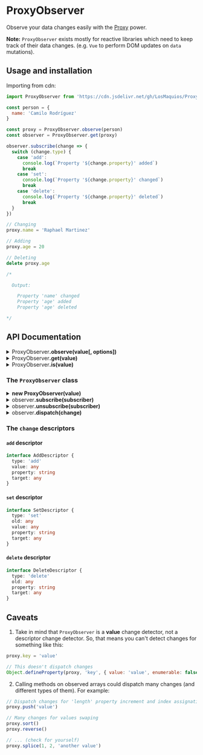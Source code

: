# ProxyObserver

  Observe your data changes easily with the [Proxy](https://developer.mozilla.org/en-US/docs/Web/JavaScript/Reference/Global_Objects/Proxy) power.

  **Note:** `ProxyObserver` exists mostly for reactive libraries which
  need to keep track of their data changes. (e.g. `Vue` to perform DOM
  updates on `data` mutations).

## Usage and installation

  Importing from cdn:

```js
import ProxyObserver from 'https://cdn.jsdelivr.net/gh/LosMaquios/ProxyObserver/index.js'

const person = {
  name: 'Camilo Rodríguez'
}

const proxy = ProxyObserver.observe(person)
const observer = ProxyObserver.get(proxy)

observer.subscribe(change => {
  switch (change.type) {
    case 'add':
      console.log(`Property '${change.property}' added`)
      break
    case 'set':
      console.log(`Property '${change.property}' changed`)
      break
    case 'delete':
      console.log(`Property '${change.property}' deleted`)
      break
  }
})

// Changing
proxy.name = 'Raphael Martinez'

// Adding
proxy.age = 20

// Deleting
delete proxy.age

/*

  Output:

    Property 'name' changed
    Property 'age' added
    Property 'age' deleted

*/
```

## API Documentation

<details>
  <summary>
    ProxyObserver<strong>.observe(value[, options])</strong>
  </summary>
  <br>

  Observes the given `value` and optionally pass `options`

  **Arguments:**

  - [`any`] **value**: Value to be observed
  - [`Object`] **options**: An object containing the following options (defaults to [`observeOptions`](#observeOptions))
    - [`boolean`] **deep**: A flag to enable deep observing (defaults to `false`)
    - [`Function`] **compare**: A function to compare new values (defaults to [`observeOptions.compare`](#observeOptions-compare))

  **Returns:** A `Proxy` object which dispatch subscribers on changes.

  **Example:**

  ```js
    const obj = { key: 'value' }

    const proxy = ProxyObserver.observe(obj, {
      deep: false,
      compare (value, old, property, target) {
        // Always dispatch changes
        return true
      }
    })
  ```
</details>

<details>
  <summary>
    ProxyObserver<strong>.get(value)</strong>
  </summary>
  <br>

  Gets the `ProxyObserver` instance from an observed `value`

  **Arguments:**

  - [`any`] **value**: Value being observed. It could be the value itself or the proxy
  returned by calling [`ProxyObserver.get()`](#ProxyObserver-get) static method.

  **Returns:** A `ProxyObserver` instance, ready to subscribe or dispatch changes.

  **Example:**

  ```js
    const proxy = ProxyObserver.observe(obj/*, options */)

    const observer = ProxyObserver.get(proxy)

    // or ProxyObserver.get(obj)
  ```
</details>

<details>
  <summary>
    ProxyObserver<strong>.is(value)</strong>
  </summary>
  <br>

  Determines whether a given `value` is observed.

  **Arguments:**

  - [`any`] **value**: Possible value being observed.

  **Returns:** `true` whether the given `value` is observed, otherwise `false`.

  **Example:**

  ```js
    const proxy = ProxyObserver.observe(obj/*, options */)

    ProxyObserver.is(proxy) // Returns `true`
    ProxyObserver.is(obj) // Returns `true`
    ProxyObserver.is({ non: 'observed' }) // Returns `false`
  ```
</details>

### The `ProxyObserver` class

<details>
  <summary>
    <strong>new ProxyObserver(value)</strong>
  </summary>

  <p>
    Creates a new ProxyObserver instance with the value being observed
  </p>
</details>

<details>
  <summary>
    observer<strong>.subscribe(subscriber)</strong>
  </summary>

  <p>
    Creates a new ProxyObserver instance with the value being observed
  </p>
</details>

<details>
  <summary>
    observer<strong>.unsubscribe(subscriber)</strong>
  </summary>

  <p>
    Creates a new ProxyObserver instance with the value being observed
  </p>
</details>

<details>
  <summary>
    observer<strong>.dispatch(change)</strong>
  </summary>

  <p>
    Creates a new ProxyObserver instance with the value being observed
  </p>
</details>

### The `change` descriptors

#### `add` descriptor

```ts
interface AddDescriptor {
  type: 'add'
  value: any
  property: string
  target: any
}
```

#### `set` descriptor

```ts
interface SetDescriptor {
  type: 'set'
  old: any
  value: any
  property: string
  target: any
}
```

#### `delete` descriptor

```ts
interface DeleteDescriptor {
  type: 'delete'
  old: any
  property: string
  target: any
}
```

## Caveats

  1. Take in mind that `ProxyObserver` is a **value** change detector, not a descriptor change detector. So, that means you can't detect changes for
  something like this:

```js
proxy.key = 'value'

// This doesn't dispatch changes
Object.defineProperty(proxy, 'key', { value: 'value', enumerable: false })
```

  2. Calling methods on observed arrays could dispatch many changes
  (and different types of them). For example:

```js
// Dispatch changes for 'length' property increment and index assignation
proxy.push('value')

// Many changes for values swaping
proxy.sort()
proxy.reverse()

// ... (check for yourself)
proxy.splice(1, 2, 'another value')
```
